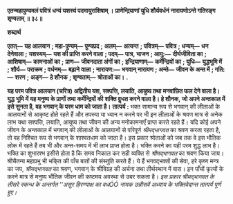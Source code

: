 **एतन्महापुण्यमलं पवित्रं** **धन्यं यशस्यं पदमायुराशिषाम् ।** **प्राणेन्द्रियाणां युधि शौर्यवर्धनं** **नारायणोऽन्ते गतिरङ्ग शृण्वताम् ॥ ३८॥** 

**शब्दार्थ** 

**एतत्—** **यह आलयान** **; महा-पुण्यम्—** **पुण्यप्रद** **; अलम्—** **अत्यन्त** **; पवित्रम्—** **पवित्र** **; धन्यम्—** **धन देनेवाला** **;** **यशस्यम्—** **यश की प्राप्ति करने वाला** **; पदम्—** **पात्र, भाजन** **; आयु:—** **दीर्घजीविता का** **; आशिषाम्—** **कामनाओं का** **;** **प्राण—** **जीवनदाता अंगों का** **; इन्द्रियाणाम्—** **कर्मेन्द्रियों का** **; युधि—** **युद्धभूमि में** **; शौर्य—** **पराक्रम** **; वर्धनम्—** **बढ़ाने** **वाला** **; नारायण:—** **भगवान् नारायण** **; अन्ते—** **जीवन के अन्त में** **; गति:—** **शरण** **; अङ्ग—** **हे शौनक** **; शृण्वताम्—** **श्रोताओं का।** **.** 

**यह परम पवित्र आलयान (चरित्र) अद्वितीय यश, सश्पत्ति, लयाति, आयुष्य तथा** **मनवांछित फल देने वाला है। युद्ध भूमि में यह मनुष्य के प्राणों तथा कर्मेन्द्रियों की** **शक्ति वॢधत करने वाला है। हे शौनक, जो अपने अन्तकाल में इसे सुनता है, वह** **भगवान् के परम धाम को जाता है।** **तात्पर्य :** भक्त सामान्य रूप से भगवान् की लीलाओं के आलयानों से आकृष्ट होते रहते हैं और तपस्या या ध्यान न करने पर भी इन लीलाओं के श्रवण मात्र से अनेक लाभ यथा सश्पत्ति, लयाति, आयुष्य तथा जीवन की अन्य मनोकामनाएँ प्राप्त करते रहते हैं। यदि कोई अपने जीवन के अन्तकाल में भगवान् की लीलाओं के आलयानों से परिपूर्ण *श्रीमद्भागवत* का श्रवण करता रहता है, तो वह निश्चित रूप से भगवान् के शाश्वतधाम को जाता है। इस प्रकार श्रोताओं को जब तक वे इस भौतिक लोक में रहते हैं तब भी और अन्त-समय में भी लाभ प्राप्त होता है। भक्ति करने का यही परम शुद्ध लाभ है। भक्ति का शुभारश्भ इसीसे होता है कि समय निकाल कर सही व्यक्ति से *श्रीमद्भागवत* का श्रवण किया जाय। श्रीचैतन्य महाप्रभु भी भकि्त की पाँच बातों की संस्तुति करते हैं। ये हैं भगवद्भक्तों की सेवा, हरे कृष्ण मन्त्र का जप, *श्रीमद्भागवत*  का श्रवण, भगवान् के श्रीविग्रह की अर्चना तथा तीर्थस्थान में वास। इन पाँचों कृत्यों के करने मात्र से मनुष्य भौतिक जीवन की कष्टमय अवस्था से उबर सकता है। *इस प्रकार श्रीमद्भागवत के तीसरे स्कन्ध के अन्तर्गत ''असुर हिरण्याक्ष का वधÓÓ नामक* *उन्नीसवें अध्याय के भक्तिवेदान्त तात्पर्य पूर्ण हुए।* 